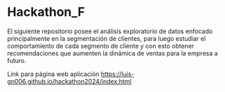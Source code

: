 # Hackathon_F
El siguiente repositorio posee el análisis exploratorio de datos enfocado principalmente en la segmentación de clientes, para luego estudiar el comportamiento de cada segmento de cliente y con esto obtener recomendaciones que aumenten la dinámica de ventas para la empresa a futuro.


Link para página web aplicación 
https://luis-gn006.github.io/hackathon2024/index.html
